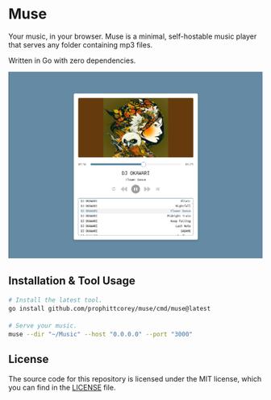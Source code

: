 # Muse

Your music, in your browser. Muse is a minimal, self-hostable music player that
serves any folder containing mp3 files.

Written in Go with zero dependencies.

![A screenshot demonstrating the app running in a browser.](.github/screenshot.png)

## Installation & Tool Usage

```bash
# Install the latest tool.
go install github.com/prophittcorey/muse/cmd/muse@latest

# Serve your music.
muse --dir "~/Music" --host "0.0.0.0" --port "3000"
```

## License

The source code for this repository is licensed under the MIT license, which you can
find in the [LICENSE](LICENSE.md) file.
